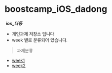 # boostcamp_iOS_dadong
  ***ios_다동***
  

* 개인과제 저장소 입니다
* week 별로 분류되어 있습니다.


> 과제분류
* [week1](https://github.com/iluvdadong/boostcamp_iOS_dadong/tree/master/week1)
* [week2](week2/README.md)



